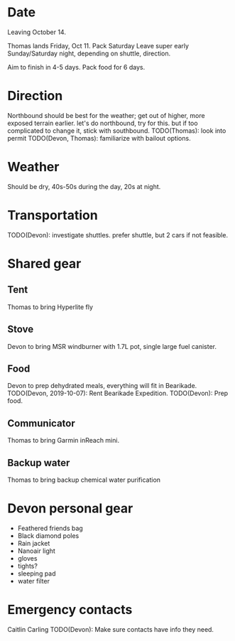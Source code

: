 # Date
Leaving October 14.

Thomas lands Friday, Oct 11.
Pack Saturday
Leave super early Sunday/Saturday night, depending on shuttle, direction.

Aim to finish in 4-5 days. Pack food for 6 days.

# Direction
Northbound should be best for the weather; get out of higher, more exposed
terrain earlier.
let's do northbound, try for this. but if too complicated to change it,
stick with southbound.
TODO(Thomas): look into permit
TODO(Devon, Thomas): familiarize with bailout options.

# Weather
Should be dry, 40s-50s during the day, 20s at night.

# Transportation
TODO(Devon): investigate shuttles. prefer shuttle, but 2 cars if not feasible.

# Shared gear
## Tent
Thomas to bring Hyperlite fly
## Stove
Devon to bring MSR windburner with 1.7L pot, single large fuel canister.
## Food
Devon to prep dehydrated meals, everything will fit in Bearikade.
TODO(Devon, 2019-10-07): Rent Bearikade Expedition.
TODO(Devon): Prep food.
## Communicator
Thomas to bring Garmin inReach mini.
## Backup water
Thomas to bring backup chemical water purification

# Devon personal gear
- Feathered friends bag
- Black diamond poles
- Rain jacket
- Nanoair light
- gloves
- tights?
- sleeping pad
- water filter

# Emergency contacts
Caitlin
Carling
TODO(Devon): Make sure contacts have info they need.

